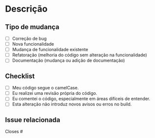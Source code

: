 # Descrição

<!-- 
Descreva o que este PR faz, incluindo qualquer contexto relevante sobre a funcionalidade ou correção de bug que está sendo implementada. Explique por que esta mudança é necessária.
-->

## Tipo de mudança

- [ ] Correção de bug
- [ ] Nova funcionalidade
- [ ] Mudança de funcionalidade existente
- [ ] Refatoração (melhoria do código sem alteração na funcionalidade)
- [ ] Documentação (mudança ou adição de documentação)

<!-- Descreva como você testou suas alterações. Isso pode incluir instruções para reproduzir o problema, capturas de tela de testes de unidade bem-sucedidos ou a saída de logs de integração. -->

## Checklist

- [ ] Meu código segue o camelCase.
- [ ] Eu realizei uma revisão própria do código.
- [ ] Eu comentei o código, especialmente em áreas difíceis de entender.
- [ ] Esta alteração não introduz novos avisos ou erros no build.

## Issue relacionada

Closes # <!-- Número da issue -->
